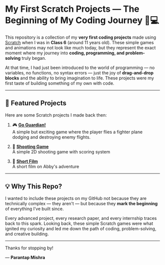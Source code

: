 # My First Scratch Projects — The Beginning of My Coding Journey 🧒💻

This repository is a collection of my **very first coding projects** made using [Scratch](https://scratch.mit.edu/) when I was in **Class 6** (around 11 years old). These simple games and animations may not look like much today, but they represent the exact moment where my journey into **coding, programming, and problem-solving** truly began.

At that time, I had just been introduced to the world of programming — no variables, no functions, no syntax errors — just the joy of **drag-and-drop blocks** and the ability to bring imagination to life. These projects were my first taste of building something of my own with code.

---

## 🌟 Featured Projects

Here are some Scratch projects I made back then:

1. 🎮 [**Go Guardian!**](https://scratch.mit.edu/projects/619144665)  
   A simple but exciting game where the player flies a fighter plane dodging and destroying enemy flights.

2. 🧊 [**Shooting Game**](https://scratch.mit.edu/projects/619128785)  
   A simple 2D shooting game with scoring system

3. 🧍 [**Short Film**](https://scratch.mit.edu/projects/1196661102)  
   A short film on Abby's adventure

---

## 💡 Why This Repo?

I wanted to include these projects on my GitHub not because they are technically complex — they aren't — but because they **mark the beginning** of everything I’ve built since. 

Every advanced project, every research paper, and every internship traces back to this spark. Looking back, these simple Scratch games were what ignited my curiosity and led me down the path of coding, problem-solving, and creative building.

---
Thanks for stopping by!

— **Parantap Mishra**
